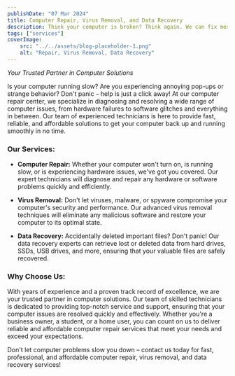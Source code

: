 ```yaml
---
publishDate: "07 Mar 2024"
title: Computer Repair, Virus Removal, and Data Recovery
description: Think your computer is broken? Think again. We can fix most common issues.
tags: ["services"]
coverImage:
    src: "../../assets/blog-placeholder-1.png"
    alt: "Repair, Virus Removal, Data Recovery"
---
```


*Your Trusted Partner in Computer Solutions*

Is your computer running slow? Are you experiencing annoying pop-ups or strange behavior? Don't panic – help is just a click away! At our computer repair center, we specialize in diagnosing and resolving a wide range of computer issues, from hardware failures to software glitches and everything in between. Our team of experienced technicians is here to provide fast, reliable, and affordable solutions to get your computer back up and running smoothly in no time.

### Our Services:

- **Computer Repair:** Whether your computer won't turn on, is running slow, or is experiencing hardware issues, we've got you covered. Our expert technicians will diagnose and repair any hardware or software problems quickly and efficiently.
  
- **Virus Removal:** Don't let viruses, malware, or spyware compromise your computer's security and performance. Our advanced virus removal techniques will eliminate any malicious software and restore your computer to its optimal state.
  
- **Data Recovery:** Accidentally deleted important files? Don't panic! Our data recovery experts can retrieve lost or deleted data from hard drives, SSDs, USB drives, and more, ensuring that your valuable files are safely recovered.

### Why Choose Us:

With years of experience and a proven track record of excellence, we are your trusted partner in computer solutions. Our team of skilled technicians is dedicated to providing top-notch service and support, ensuring that your computer issues are resolved quickly and effectively. Whether you're a business owner, a student, or a home user, you can count on us to deliver reliable and affordable computer repair services that meet your needs and exceed your expectations.

Don't let computer problems slow you down – contact us today for fast, professional, and affordable computer repair, virus removal, and data recovery services!
